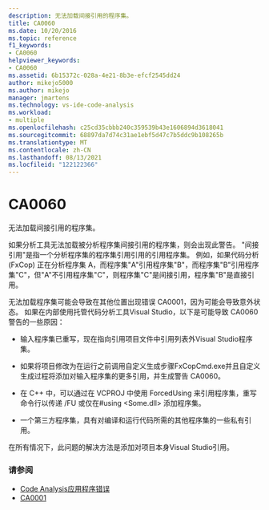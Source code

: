 ```yaml
---
description: 无法加载间接引用的程序集。
title: CA0060
ms.date: 10/20/2016
ms.topic: reference
f1_keywords:
- CA0060
helpviewer_keywords:
- CA0060
ms.assetid: 6b15372c-028a-4e21-8b3e-efcf2545dd24
author: mikejo5000
ms.author: mikejo
manager: jmartens
ms.technology: vs-ide-code-analysis
ms.workload:
- multiple
ms.openlocfilehash: c25cd35cbbb240c359539b43e1606894d3618041
ms.sourcegitcommit: 68897da7d74c31ae1ebf5d47c7b5ddc9b108265b
ms.translationtype: MT
ms.contentlocale: zh-CN
ms.lasthandoff: 08/13/2021
ms.locfileid: "122122366"
---
```

# <a name="ca0060"></a>CA0060

无法加载间接引用的程序集。

如果分析工具无法加载被分析程序集间接引用的程序集，则会出现此警告。 "间接引用"是指一个分析程序集的程序集引用引用的引用程序集。 例如，如果代码分析 (FxCop) 正在分析程序集 A，而程序集"A"引用程序集"B"，而程序集"B"引用程序集"C"，但"A"不引用程序集"C"，则程序集"C"是间接引用，程序集"B"是直接引用。

无法加载程序集可能会导致在其他位置出现错误 CA0001，因为可能会导致意外状态。 如果在内部使用托管代码分析工具Visual Studio，以下是可能导致 CA0060 警告的一些原因：

- 输入程序集已重写，现在指向引用项目文件中引用列表外Visual Studio程序集。

- 如果将项目修改为在运行之前调用自定义生成步骤FxCopCmd.exe并且自定义生成过程将添加对输入程序集的更多引用，并生成警告 CA0060。

- 在 C++ 中，可以通过在 VCPROJ 中使用 ForcedUsing 来引用程序集，重写命令行以传递 /FU 或仅在#using \<Some.dll> 添加程序集。

- 一个第三方程序集，具有对编译和运行代码所需的其他程序集的一些私有引用。

在所有情况下，此问题的解决方法是添加对项目本身Visual Studio引用。

### <a name="see-also"></a>请参阅

- [Code Analysis应用程序错误](../code-quality/code-analysis-application-errors.md)
- [CA0001](ca0001.md)
